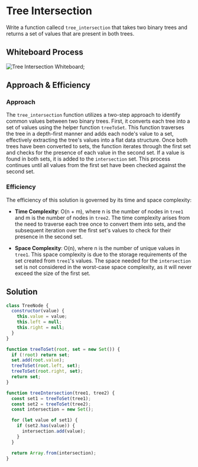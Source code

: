 # Tree Intersection

Write a function callecd `tree_intersection` that takes two binary trees and returns a set of values that are present in both trees.

## Whiteboard Process

![Tree Intersection Whiteboard](../assets);

## Approach & Efficiency

### Approach
The `tree_intersection` function utilizes a two-step approach to identify common values between two binary trees. First, it converts each tree into a set of values using the helper function `treeToSet`. This function traverses the tree in a depth-first manner and adds each node's value to a set, effectively extracting the tree's values into a flat data structure. Once both trees have been converted to sets, the function iterates through the first set and checks for the presence of each value in the second set. If a value is found in both sets, it is added to the `intersection` set. This process continues until all values from the first set have been checked against the second set.

### Efficiency 
The efficiency of this solution is governed by its time and space complexity:

- **Time Complexity**: O(n + m), where n is the number of nodes in `tree1` and m is the number of nodes in `tree2`. The time complexity arises from the need to traverse each tree once to convert them into sets, and the subsequent iteration over the first set's values to check for their presence in the second set. 

- **Space Complexity**: O(n), where n is the number of unique values in `tree1`. This space complexity is due to the storage requirements of the set created from `tree1`'s values. The space needed for the `intersection` set is not considered in the worst-case space complexity, as it will never exceed the size of the first set.


## Solution

```js
class TreeNode {
  constructor(value) {
    this.value = value;
    this.left = null;
    this.right = null;
  }
}

function treeToSet(root, set = new Set()) {
  if (!root) return set;
  set.add(root.value);
  treeToSet(root.left, set);
  treeToSet(root.right, set);
  return set;
}

function treeIntersection(tree1, tree2) {
  const set1 = treeToSet(tree1);
  const set2 = treeToSet(tree2);
  const intersection = new Set();

  for (let value of set1) {
    if (set2.has(value)) {
      intersection.add(value);
    }
  }

  return Array.from(intersection);
}
```
